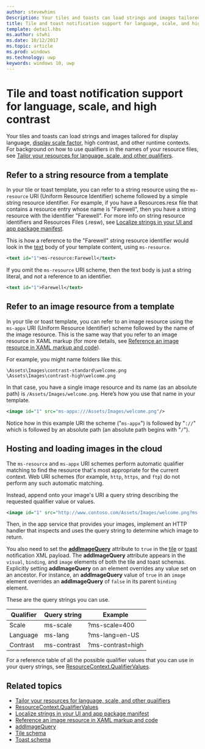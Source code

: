 ```yaml
---
author: stevewhims
Description: Your tiles and toasts can load strings and images tailored for display language, display scale factor, high contrast, and other runtime contexts.
title: Tile and toast notification support for language, scale, and high contrast
template: detail.hbs
ms.author: stwhi
ms.date: 10/12/2017
ms.topic: article
ms.prod: windows
ms.technology: uwp
keywords: windows 10, uwp
---
```


# Tile and toast notification support for language, scale, and high contrast
<link rel="stylesheet" href="https://az835927.vo.msecnd.net/sites/uwp/Resources/css/custom.css">

Your tiles and toasts can load strings and images tailored for display language, [display scale factor](../layout/screen-sizes-and-breakpoints-for-responsive-design.md), high contrast, and other runtime contexts. For background on how to use qualifiers in the names of your resource files, see [Tailor your resources for language, scale, and other qualifiers](how-to-name-resources-by-using-qualifiers.md).

## Refer to a string resource from a template

In your tile or toast template, you can refer to a string resource using the `ms-resource` URI (Uniform Resource Identifier) scheme followed by a simple string resource identifier. For example, if you have a Resources.resx file that contains a resource entry whose name is "Farewell", then you have a string resource with the identifier "Farewell". For more info on string resource identifiers and Resources Files (.resw), see [Localize strings in your UI and app package manifest](put-ui-strings-into-resources.md).

This is how a reference to the "Farewell" string resource identifier would look in the [text](/uwp/schemas/tiles/tilesschema/element-text?branch=live) body of your template content, using `ms-resource`.

```xml
<text id="1">ms-resource:Farewell</text>
```

If you omit the `ms-resource` URI scheme, then the text body is just a string literal, and *not* a reference to an identifier.

```xml
<text id="1">Farewell</text>
```

## Refer to an image resource from a template

In your tile or toast template, you can refer to an image resource using the `ms-appx` URI (Uniform Resource Identifier) scheme followed by the name of the image resource. This is the same way that you refer to an image resource in XAML markup (for more details, see [Reference an image resource in XAML markup and code](image-qualifiers-loc-scale-accessibility.md#reference-an-image-resource-in-xaml-markup-and-code)).

For example, you might name folders like this.

```
\Assets\Images\contrast-standard\welcome.png
\Assets\Images\contrast-high\welcome.png
```

In that case, you have a single image resource and its name (as an absolute path) is `/Assets/Images/welcome.png`. Here’s how you use that name in your template.

```xml
<image id="1" src="ms-appx:///Assets/Images/welcome.png"/>
```

Notice how in this example URI the scheme ("`ms-appx`") is followed by "`://`" which is followed by an absolute path (an absolute path begins with "`/`").

## Hosting and loading images in the cloud

The `ms-resource` and `ms-appx` URI schemes perform automatic qualifier matching to find the resource that's most appropriate for the current context. Web URI schemes (for example, `http`, `https`, and `ftp`) do not perform any such automatic matching.

Instead, append onto your image's URI a query string describing the requested qualifier value or values.

```xml
<image id="1" src="http://www.contoso.com/Assets/Images/welcome.png?ms-lang=en-US"/>
```

Then, in the app service that provides your images, implement an HTTP handler that inspects and uses the query string to determine which image to return.

You also need to set the [**addImageQuery**](/uwp/schemas/tiles/tilesschema/element-visual?branch=live) attribute to `true` in the [tile](/uwp/schemas/tiles/tilesschema/schema-root?branch=live) or [toast](/uwp/schemas/tiles/toastschema/schema-root?branch=live) notification XML payload. The **addImageQuery** attribute appears in the `visual`, `binding`, and `image` elements of both the tile and toast schemas. Explicitly setting **addImageQuery** on an element overrides any value set on an ancestor. For instance, an **addImageQuery** value of `true` in an `image` element overrides an **addImageQuery** of `false` in its parent `binding` element.

These are the query strings you can use.

| Qualifier | Query string | Example |
| --------- | ------------ | ------- |
| Scale | ms-scale | ?ms-scale=400 |
| Language | ms-lang | ?ms-lang=en-US |
| Contrast | ms-contrast | ?ms-contrast=high |

For a reference table of all the possible qualifier values that you can use in your query strings, see [ResourceContext.QualifierValues](/uwp/api/windows.applicationmodel.resources.core.resourcecontext?branch=live#Windows_ApplicationModel_Resources_Core_ResourceContext_QualifierValues).

## Related topics

* [Tailor your resources for language, scale, and other qualifiers](how-to-name-resources-by-using-qualifiers.md)
* [ResourceContext.QualifierValues](/uwp/api/windows.applicationmodel.resources.core.resourcecontext?branch=live#Windows_ApplicationModel_Resources_Core_ResourceContext_QualifierValues)
* [Localize strings in your UI and app package manifest](put-ui-strings-into-resources.md)
* [Reference an image resource in XAML markup and code](image-qualifiers-loc-scale-accessibility.md#reference-an-image-resource-in-xaml-markup-and-code)
* [addImageQuery](/uwp/schemas/tiles/tilesschema/element-visual?branch=live)
* [Tile schema](/uwp/schemas/tiles/tilesschema/schema-root?branch=live)
* [Toast schema](/uwp/schemas/tiles/toastschema/schema-root?branch=live)